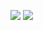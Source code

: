 ![](http://github-profile-summary-cards.vercel.app/api/cards/profile-details?username=vimevi&theme=default)
![](http://github-profile-summary-cards.vercel.app/api/cards/repos-per-language?username=vimevi&theme=default)
